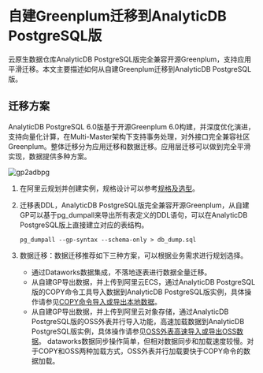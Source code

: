 # 自建Greenplum迁移到AnalyticDB PostgreSQL版

云原生数据仓库AnalyticDB PostgreSQL版完全兼容开源Greenplum，支持应用平滑迁移。本文主要描述如何从自建Greenplum迁移到AnalyticDB PostgreSQL版。

## 迁移方案

AnalyticDB PostgreSQL 6.0版基于开源Greenplum 6.0构建，并深度优化演进，支持向量化计算，在Multi-Master架构下支持事务处理，对外接口完全兼容社区Greenplum。整体迁移分为应用迁移和数据迁移。应用层迁移可以做到完全平滑实现，数据提供多种方案。

![gp2adbpg](https://static-aliyun-doc.oss-accelerate.aliyuncs.com/assets/img/zh-CN/1204391951/p93164.png)

1.  在阿里云规划并创建实例，规格设计可以参考[规格及选型](/intl.zh-CN/规格和定价/规格及选型.md)。
2.  迁移表DDL，AnalyticDB PostgreSQL版完全兼容开源Greenplum，从自建GP可以基于pg\_dumpall来导出所有表定义的DDL语句，可以在AnalyticDB PostgreSQL版上直接建立对应的表结构。

    ```
    pg_dumpall --gp-syntax --schema-only > db_dump.sql
    ```

3.  数据迁移：数据迁移推荐如下三种方案，可以根据业务需求进行规划选择。

    -   通过Dataworks数据集成，不落地逐表进行数据全量迁移。
    -   从自建GP导出数据，并上传到阿里云ECS，通过AnalyticDB PostgreSQL版的COPY命令工具导入数据到AnalyticDB PostgreSQL版实例，具体操作请参见[COPY命令导入或导出本地数据](/intl.zh-CN/数据接入/COPY命令导入或导出本地数据.md)。
    -   从自建GP导出数据，并上传到阿里云对象存储，通过AnalyticDB PostgreSQL版的OSS外表并行导入功能，高速加载数据到AnalyticDB PostgreSQL版实例，具体操作请参见[OSS外表高速导入或导出OSS数据](/intl.zh-CN/数据接入/OSS外表高速导入或导出OSS数据.md)。
    dataworks数据同步操作简单，但相对数据同步和加载速度较慢。对于COPY和OSS两种加载方式，OSS外表并行加载要快于COPY命令的数据加载。


